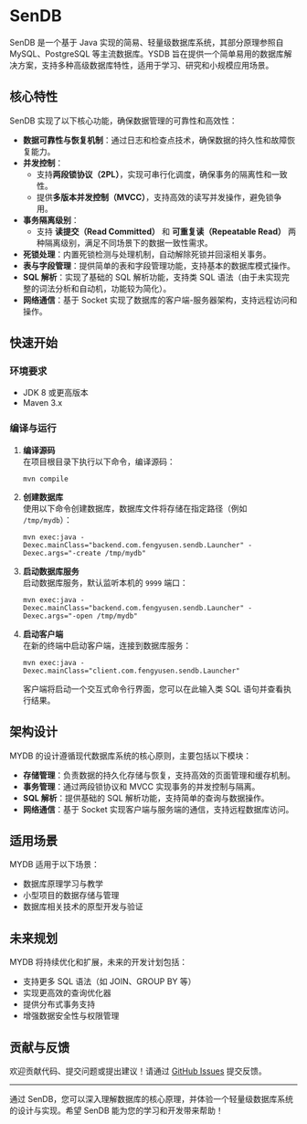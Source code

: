 # SenDB

SenDB 是一个基于 Java 实现的简易、轻量级数据库系统，其部分原理参照自 MySQL、PostgreSQL 等主流数据库。YSDB 旨在提供一个简单易用的数据库解决方案，支持多种高级数据库特性，适用于学习、研究和小规模应用场景。

## 核心特性

SenDB 实现了以下核心功能，确保数据管理的可靠性和高效性：

- **数据可靠性与恢复机制**：通过日志和检查点技术，确保数据的持久性和故障恢复能力。
- **并发控制**：
    - 支持**两段锁协议（2PL）**，实现可串行化调度，确保事务的隔离性和一致性。
    - 提供**多版本并发控制（MVCC）**，支持高效的读写并发操作，避免锁争用。
- **事务隔离级别**：
    - 支持 **读提交（Read Committed）** 和 **可重复读（Repeatable Read）** 两种隔离级别，满足不同场景下的数据一致性需求。
- **死锁处理**：内置死锁检测与处理机制，自动解除死锁并回滚相关事务。
- **表与字段管理**：提供简单的表和字段管理功能，支持基本的数据库模式操作。
- **SQL 解析**：实现了基础的 SQL 解析功能，支持类 SQL 语法（由于未实现完整的词法分析和自动机，功能较为简化）。
- **网络通信**：基于 Socket 实现了数据库的客户端-服务器架构，支持远程访问和操作。

## 快速开始

### 环境要求
- JDK 8 或更高版本
- Maven 3.x

### 编译与运行

1. **编译源码**  
   在项目根目录下执行以下命令，编译源码：
   ```shell
   mvn compile
   ```

2. **创建数据库**  
   使用以下命令创建数据库，数据库文件将存储在指定路径（例如 `/tmp/mydb`）：
   ```shell
   mvn exec:java -Dexec.mainClass="backend.com.fengyusen.sendb.Launcher" -Dexec.args="-create /tmp/mydb"
   ```

3. **启动数据库服务**  
   启动数据库服务，默认监听本机的 `9999` 端口：
   ```shell
   mvn exec:java -Dexec.mainClass="backend.com.fengyusen.sendb.Launcher" -Dexec.args="-open /tmp/mydb"
   ```

4. **启动客户端**  
   在新的终端中启动客户端，连接到数据库服务：
   ```shell
   mvn exec:java -Dexec.mainClass="client.com.fengyusen.sendb.Launcher"
   ```
   客户端将启动一个交互式命令行界面，您可以在此输入类 SQL 语句并查看执行结果。

## 架构设计

MYDB 的设计遵循现代数据库系统的核心原则，主要包括以下模块：

- **存储管理**：负责数据的持久化存储与恢复，支持高效的页面管理和缓存机制。
- **事务管理**：通过两段锁协议和 MVCC 实现事务的并发控制与隔离。
- **SQL 解析**：提供基础的 SQL 解析功能，支持简单的查询与数据操作。
- **网络通信**：基于 Socket 实现客户端与服务端的通信，支持远程数据库访问。

## 适用场景

MYDB 适用于以下场景：
- 数据库原理学习与教学
- 小型项目的数据存储与管理
- 数据库相关技术的原型开发与验证

## 未来规划

MYDB 将持续优化和扩展，未来的开发计划包括：
- 支持更多 SQL 语法（如 JOIN、GROUP BY 等）
- 实现更高效的查询优化器
- 提供分布式事务支持
- 增强数据安全性与权限管理

## 贡献与反馈

欢迎贡献代码、提交问题或提出建议！请通过 [GitHub Issues](https://github.com/your-repo/mydb/issues) 提交反馈。

---

通过 SenDB，您可以深入理解数据库的核心原理，并体验一个轻量级数据库系统的设计与实现。希望 SenDB 能为您的学习和开发带来帮助！
